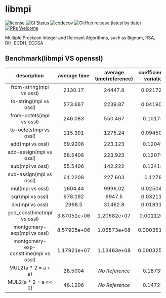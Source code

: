 # libmpi

[![license](https://img.shields.io/badge/license-Apache-brightgreen.svg?style=flat)](https://github.com/vxfury/libmpi/blob/master/LICENSE)
[![CI Status](https://github.com/vxfury/libmpi/workflows/ci/badge.svg)](https://github.com/vxfury/libmpi/actions)
[![codecov](https://codecov.io/gh/vxfury/libmpi/branch/main/graph/badge.svg?token=5IfLTTEcnF)](https://codecov.io/gh/vxfury/libmpi)
![GitHub release (latest by date)](https://img.shields.io/github/v/release/vxfury/libmpi?color=red&label=release)
[![PRs Welcome](https://img.shields.io/badge/PRs-welcome-brightgreen.svg)](https://github.com/vxfury/libmpi/pulls)

Multiple Precision Integer and Relevant Algorithms, such as Bignum, RSA, DH, ECDH, ECDSA
## Benchmark(libmpi VS openssl)

|              description              | average time | average time(reference) | coefficient of variation | perfermance ratio |
| :-: | :-: | :-: | :-: | :-: |
|       from-string(mpi vs ossl)        |   2130.17    |         24447.8         |        0.0217243         |      <span style="color:#8000;">**11.4769**</span>      |
|        to-string(mpi vs ossl)         |   573.667    |         2239.87         |        0.0419025         |      <span style="color:#8000;">**3.90447**</span>      |
|       from-octets(mpi vs ossl)        |   246.083    |         550.467         |         0.101732         |      <span style="color:#8000;">**2.23691**</span>      |
|        to-octets(mpi vs ossl)         |   115.301    |         1275.24         |        0.0945009         |       <span style="color:#8000;">**11.06**</span>       |
|           add(mpi vs ossl)            |   69.9208    |         223.123         |         0.120458         |      <span style="color:#8000;">**3.19108**</span>      |
|        add-assign(mpi vs ossl)        |   68.5408    |         223.923         |         0.120791         |       <span style="color:#8000;">**3.267**</span>       |
|           sub(mpi vs ossl)            |   55.5406    |         142.222         |         0.134185         |      <span style="color:#8000;">**2.56068**</span>      |
|        sub-assign(mpi vs ossl)        |   61.2208    |         227.603         |         0.12782          |      <span style="color:#8000;">**3.71774**</span>      |
|           mul(mpi vs ossl)            |   1604.44    |         9996.02         |        0.0250431         |      <span style="color:#8000;">**6.23023**</span>      |
|           sqr(mpi vs ossl)            |   978.192    |         6947.5          |        0.0321178         |      <span style="color:#8000;">**7.10239**</span>      |
|           div(mpi vs ossl)            |    2998.5    |         31462.8         |        0.0183108         |      <span style="color:#8000;">**10.4929**</span>      |
|      gcd_consttime(mpi vs ossl)       | 3.87052e+06  |       1.20682e+07       |        0.00112097        |      <span style="color:#8000;">**3.11799**</span>      |
|      montgomery-exp(mpi vs ossl)      | 8.57905e+06  |       1.06573e+08       |       0.000351559        |      <span style="color:#8000;">**12.4224**</span>      |
| montgomery-exp-consttime(mpi vs ossl) | 1.17921e+07  |       1.13463e+08       |       0.000325743        |      <span style="color:#8000;">**9.62201**</span>      |
|          MUL2(a * 2 = a + a)          |   28.5004    |      <span style="font-style:italic;">No Reference</span>       |         0.187395         |        N/A        |
|         MUL2(a * 2 = a << 1)          |   46.1206    |      <span style="font-style:italic;">No Reference</span>       |         0.147252         |        N/A        |
